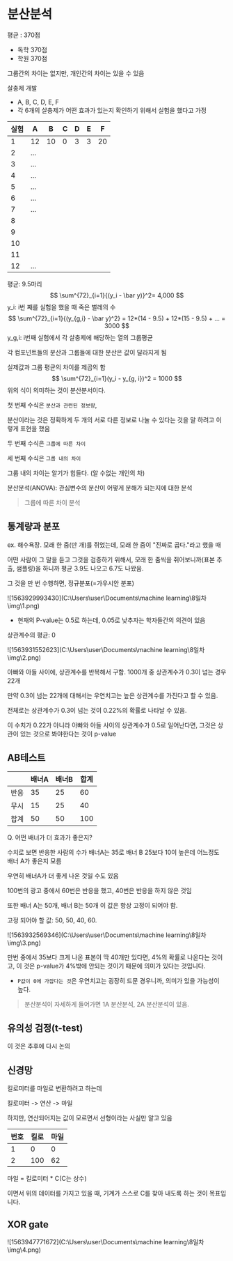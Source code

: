# 분산분석

평균 : 370점

- 독학 370점
- 학원 370점

그룹간의 차이는 없지만, 개인간의 차이는 있을 수 있음



살충제 개발

- A, B, C, D, E, F
- 각 6개의 살충제가 어떤 효과가 있는지 확인하기 위해서 실험을 했다고 가정

| 실험 | A    | B    | C    | D    | E    | F    |
| ---- | ---- | ---- | ---- | ---- | ---- | ---- |
| 1    | 12   | 10   | 0    | 3    | 3    | 20   |
| 2    | ...  |      |      |      |      |      |
| 3    | ...  |      |      |      |      |      |
| 4    | ...  |      |      |      |      |      |
| 5    | ...  |      |      |      |      |      |
| 6    | ...  |      |      |      |      |      |
| 7    | ...  |      |      |      |      |      |
| 8    |      |      |      |      |      |      |
| 9    |      |      |      |      |      |      |
| 10   |      |      |      |      |      |      |
| 11   |      |      |      |      |      |      |
| 12   | ...  |      |      |      |      |      |



평균: 9.5마리
$$
\sum^{72}_{i=1}{(y_i - \bar y)}^2= 4,000
$$
y_i: i번 째를 실험을 했을 때 죽은 벌레의 수
$$
\sum^{72}_{i=1}{(y_{g,i} - \bar y)^2} = 12*(14 - 9.5) + 12*(15 - 9.5) + ... = 3000
$$
y_g,i: i번째 실험에서 각 살충제에 해당하는 열의 그룹평균

각 컴포넌트들의 분산과 그룹들에 대한 분산은 값이 달라지게 됨

실제값과 그룹 평균의 차이를 제곱의 합
$$
\sum^{72}_{i=1}(y_i - y_{g, i})^2 = 1000
$$
위의 식이 의미하는 것이 분산분서이다.



첫 번째 수식은 `분산과 관련된 정보량`,

분산이라는 것은 정확하게 두 개의 서로 다른 정보로 나눌 수 있다는 것을 말 하려고 이렇게 표현을 했음

두 번째 수식은 `그룹에 따른 차이`

세 번째 수식은 `그룹 내의 차이`

그룹 내의 차이는 알기가 힘들다. (알 수없는 개인의 차)



분산분석(ANOVA): 관심변수의 분산이 어떻게 분해가 되는지에 대한 분석

> 그룹에 따른 차이 분석



## 통계량과 분포

ex. 해수욕장. 모래 한 줌(만 개)를 쥐었는데, 모래 한 줌이 "진짜로 곱다."라고 했을 때

어떤 사람이 그 말을 듣고 그것을 검증하기 위해서, 모래 한 줌씩을 쥐어보니까(표본 추출, 샘플링)을 하니까 평균 3.9도 나오고 6.7도 나왔음.

그 것을 만 번 수행하면, 정규분포(=가우시안 분포)

![1563929993430](C:\Users\user\Documents\machine learning\8일차\img\1.png)

- 현재의 P-value는 0.5로 하는데, 0.05로 낮추자는 학자들간의 의견이 있음

상관계수의 평균: 0

![1563931552623](C:\Users\user\Documents\machine learning\8일차\img\2.png)

아빠와 아들 사이에, 상관계수를 반복해서 구함. 1000개 중 상관계수가 0.3이 넘는 경우 22개

만약 0.3이 넘는 22개에 대해서는 우연치고는 높은 상관계수를 가진다고 할 수 있음.

전체로는 상관계수가 0.3이 넘는 것이 0.22%의 확률로 나타날 수 있음.

이 수치가 0.22가 아니라 아빠와 아들 사이의 상관계수가 0.5로 일어난다면, 그것은 상관이 있는 것으로 봐야한다는 것이 p-value

## AB테스트

|      | 배너A | 배너B | 합계 |
| ---- | ----- | ----- | ---- |
| 반응 | 35    | 25    | 60   |
| 무시 | 15    | 25    | 40   |
| 합계 | 50    | 50    | 100  |

Q. 어떤 배너가 더 효과가 좋은지?

수치로 보면 반응한 사람의 수가 배너A는 35로 배너 B 25보다 10이 높은데 어느정도 배너 A가 좋은지 모름

우연히 배너A가 더 좋게 나온 것일 수도 있음

100번의 광고 중에서 60번은 반응을 했고, 40번은 반응을 하지 않은 것임

또한 배너 A는 50개, 배너 B는 50개 이 값은 항상 고정이 되어야 함.

고정 되어야 할 값: 50, 50, 40, 60.

![1563932569346](C:\Users\user\Documents\machine learning\8일차\img\3.png)

만번 중에서 35보다 크게 나온 표본이 딱 40개만 있다면, 4%의 확률로 나온다는 것이고, 이 것은 p-value가 4%밖에 안되는 것이기 때문에 의미가 있다는 것입니다.

- `P값이 0에 가깝다는 것`은 우연치고는 굉장히 드문 경우니까, 의미가 있을 가능성이 높다.

> 분산분석이 자세하게 들어가면 1A 분산분석, 2A 분산분석이 있음.



## 유의성 검정(t-test)

이 것은 추후에 다시 논의



## 신경망

킬로미터를 마일로 변환하려고 하는데

킬로미터 -> 연산 -> 마일

하지만, 연산되어지는 값이 모르면서 선형이라는 사실만 알고 있음

| 번호 | 킬로 | 마일 |
| ---- | ---- | ---- |
| 1    | 0    | 0    |
| 2    | 100  | 62   |

마일 = 킬로미터 * C(C는 상수)

이면서 위의 데이터를 가지고 있을 때, 기계가 스스로 C를 찾아 내도록 하는 것이 목표입니다.

## XOR gate

![1563947771672](C:\Users\user\Documents\machine learning\8일차\img\4.png)

